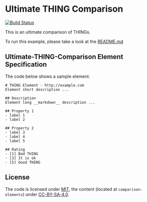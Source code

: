 # Ultimate THING Comparison

[![Build Status](https://travis-ci.org/example.com/ultimate-THING-comparison.svg?branch=master)](https://travis-ci.org/example.com/ultimate-THING-comparison)

This is an ultimate comparison of THINGs.

To run this example, please take a look at the [README.md](../../README.md)

## Ultimate-THING-Comparison Element Specification

The code below shows a sample element.

    # THING Element - http://example.com
    Element short description ...

    ## Description
    Element long __markdown__ description ...
    
    ## Property 1
    - label 1
    - label 2
    
    ## Property 2
    - label 3
    - label 4
    - label 5
    
    ## Rating
    - [1] Bad THING
    - [3] It is ok
    - [5] Good THING

## License

The code is licensed under [MIT], the content (located at `comparison-elements`) under [CC-BY-SA-4.0].

  [MIT]: https://opensource.org/licenses/MIT
  [CC-BY-SA-4.0]: http://creativecommons.org/licenses/by-sa/4.0/

